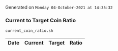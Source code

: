 Generated on `Monday 04-October-2021 at 14:35:32`

### Current to Target Coin Ratio
`current_coin_ratio.sh`

Date|Current|Target|Ratio
---|---|---|---
